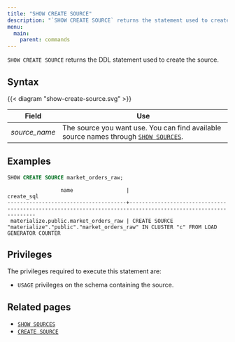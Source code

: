 ```yaml
---
title: "SHOW CREATE SOURCE"
description: "`SHOW CREATE SOURCE` returns the statement used to create the source."
menu:
  main:
    parent: commands
---
```


`SHOW CREATE SOURCE` returns the DDL statement used to create the source.

## Syntax

{{< diagram "show-create-source.svg" >}}

Field | Use
------|-----
_source&lowbar;name_ | The source you want use. You can find available source names through [`SHOW SOURCES`](../show-sources).

## Examples

```sql
SHOW CREATE SOURCE market_orders_raw;
```

```nofmt
                 name                 |                                      create_sql
--------------------------------------+--------------------------------------------------------------------------------------------------------------
 materialize.public.market_orders_raw | CREATE SOURCE "materialize"."public"."market_orders_raw" IN CLUSTER "c" FROM LOAD GENERATOR COUNTER
```

## Privileges

The privileges required to execute this statement are:

- `USAGE` privileges on the schema containing the source.

## Related pages

- [`SHOW SOURCES`](../show-sources)
- [`CREATE SOURCE`](../create-source)
